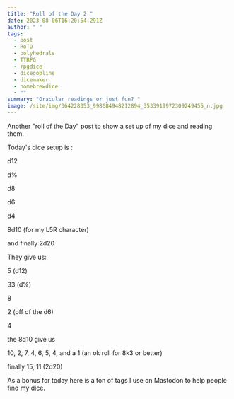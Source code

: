 ```yaml
---
title: "Roll of the Day 2 "
date: 2023-08-06T16:20:54.291Z
author: " "
tags:
  - post
  - RoTD
  - polyhedrals
  - TTRPG
  - rpgdice
  - dicegoblins
  - dicemaker
  - homebrewdice
  - ""
summary: "Oracular readings or just fun? "
image: /site/img/364228353_998684948212894_3533919972309249455_n.jpg
---
```

Another "roll of the Day" post to show a set up of my dice and reading them. 

T﻿oday's dice setup is :

d﻿12

d﻿%

d﻿8

d﻿6

d﻿4

8d10 (for my L5R character)

and finally 2d20

They give us:



5 (d12)

33 (d%)

8

2﻿ (off of the d6)

4﻿

 the 8d10 give us

1﻿0, 2, 7, 4, 6, 5, 4, and a 1 (an ok roll for 8k3 or better) 

finally 15, 11 (2d20) 

A﻿s a bonus for today here is a ton of tags I use on Mastodon to help people find my dice.